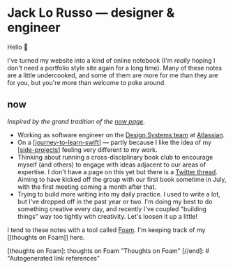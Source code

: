 # Jack Lo Russo — designer & engineer

Hello 👋

I've turned my website into a kind of online notebook (I'm _really_ hoping I don't need a portfolio style site again for a long time). Many of these notes are a little undercooked, and some of them are more for me than they are for you, but you're more than welcome to poke around.

## now

_Inspired by the grand tradition of the [now page](https://sivers.org/now)._

- Working as software engineer on the [Design Systems team](https://atlassian.design) at [Atlassian](https://www.atlassian.com/).
- On a [[journey-to-learn-swift]] — partly because I like the idea of my [[side-projects]] feeling very different to my work.
- Thinking about running a cross-disciplinary book club to encourage myself (and others) to engage with ideas adjacent to our areas of expertise. I don't have a page on this yet but there is a [Twitter thread](https://twitter.com/lol_russo/status/1272698810473410561?s=20). Aiming to have kicked off the group with our first book sometime in July, with the first meeting coming a month after that.
- Trying to build more writing into my daily practice. I used to write a lot, but I've dropped off in the past year or two. I'm doing my best to do something creative every day, and recently I've coupled "building things" way too tightly with creativity. Let's loosen it up a little!

I tend to these notes with a tool called [Foam](https://foambubble.github.io/foam/). I'm keeping track of my [[thoughts on Foam]] here.

[//begin]: # "Autogenerated link references for markdown compatibility"
[inbox]: inbox "Inbox"
[foam-tips]: foam-tips "Foam tips"
[todo]: todo "Todo"
[journey-to-learn-swift]: journey-to-learn-swift "Journey to learn Swift"
[side-projects]: side-projects "Side projects"
[thoughts on Foam]: thoughts on Foam "Thoughts on Foam"
[//end]: # "Autogenerated link references"
